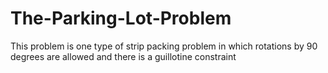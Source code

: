 # The-Parking-Lot-Problem
This problem is one type of strip packing problem in which rotations by 90 degrees are allowed and there is a guillotine constraint
